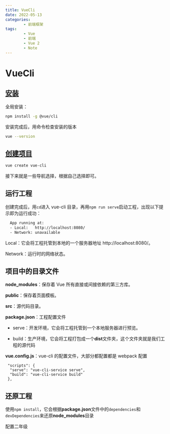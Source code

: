 ```yaml
---
title: VueCli
date: 2022-05-13
categories:
        - 前端框架
tags:
        - Vue
        - 前端
        - Vue 2
        - Note
---
```


# VueCli

## [安装](https://cli.vuejs.org/zh/guide/installation.html)

全局安装：

```sh
npm install -g @vue/cli
```

安装完成后，用命令检查安装的版本

```sh
vue --version
```

## [创建项目](https://cli.vuejs.org/zh/guide/creating-a-project.html)

```sh
vue create vue-cli
```

接下来就是一些导航选择，根据自己选择即可。

## 运行工程

创建完成后，用`cd`进入 vue-cli 目录，再用`npm run serve`启动工程，出现以下提示即为运行成功：

```sh
  App running at:
  - Local:   http://localhost:8080/
  - Network: unavailable
```

Local：它会将工程托管到本地的一个服务器地址 http://localhost:8080/。

Network：运行时的网络状态。

## 项目中的目录文件

**node_modules**：保存着 Vue 所有直接或间接依赖的第三方库。

**public**：保存着页面模板。

**src**：源代码目录。

**package.json**：工程配置文件

- serve：开发环境，它会将工程托管到一个本地服务器进行预览。

- build：生产环境，它会将工程打包成一个**dist**文件夹，这个文件夹就是我们工程的源代码

**vue.config.js**：vue-cli 的配置文件，大部分都配置都是 webpack 配置

```
 "scripts": {
  "serve": "vue-cli-service serve",
  "build": "vue-cli-service build"
 },
```

## 还原工程

使用`npm install`，它会根据**package.json**文件中的`dependencies`和`devDependencies`来还原**node_modules**目录

配置二年级
